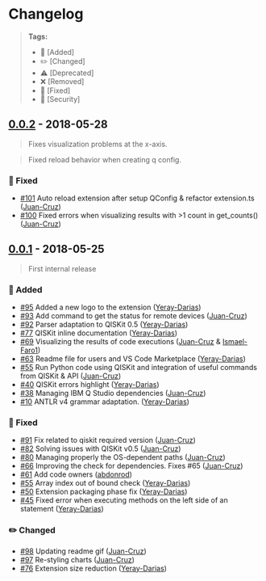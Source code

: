 # Changelog

> **Tags:**
> - :tada:            [Added]
> - :pencil2:         [Changed]
> - :warning:         [Deprecated]
> - :x:               [Removed]
> - :bug:             [Fixed]
> - :space_invader:   [Security]


## [0.0.2](https://github.ibm.com/IBMQuantum/qiskit-studio/releases/tag/v0.0.2) - 2018-05-28

> Fixes visualization problems at the x-axis.

> Fixed reload behavior when creating q config.

### :bug: Fixed
  * [#101](https://github.ibm.com/IBMQuantum/qiskit-studio/pull/101) Auto reload extension after setup QConfig & refactor extension.ts ([Juan-Cruz](https://github.ibm.com/Juan-Cruz))
  * [#100](https://github.ibm.com/IBMQuantum/qiskit-studio/pull/100) Fixed errors when visualizing results with >1 count in get_counts() ([Juan-Cruz](https://github.ibm.com/Juan-Cruz))

## [0.0.1](https://github.ibm.com/IBMQuantum/qiskit-studio/releases/tag/v0.0.1) - 2018-05-25

> First internal release

### :tada: Added
  * [#95](https://github.ibm.com/IBMQuantum/qiskit-studio/pull/96) Added a new logo to the extension ([Yeray-Darias](https://github.ibm.com/Yeray-Darias))
  * [#93](https://github.ibm.com/IBMQuantum/qiskit-studio/pull/93) Add command to get the status for remote devices ([Juan-Cruz](https://github.ibm.com/Juan-Cruz))
  * [#92](https://github.ibm.com/IBMQuantum/qiskit-studio/pull/92) Parser adaptation to QISKit 0.5 ([Yeray-Darias](https://github.ibm.com/Yeray-Darias))
  * [#77](https://github.ibm.com/IBMQuantum/qiskit-studio/pull/77) QISKit inline documentation ([Yeray-Darias](https://github.ibm.com/Yeray-Darias))
  * [#69](https://github.ibm.com/IBMQuantum/qiskit-studio/pull/69) Visualizing the results of code executions ([Juan-Cruz](https://github.ibm.com/Juan-Cruz) & [Ismael-Faro1](https://github.ibm.com/Ismael-Faro1))
  * [#63](https://github.ibm.com/IBMQuantum/qiskit-studio/pull/63) Readme file for users and VS Code Marketplace ([Yeray-Darias](https://github.ibm.com/Yeray-Darias))
  * [#55](https://github.ibm.com/IBMQuantum/qiskit-studio/pull/55) Run Python code using QISKit and integration of useful commands from QISKit & API ([Juan-Cruz](https://github.ibm.com/Juan-Cruz))
  * [#40](https://github.ibm.com/IBMQuantum/qiskit-studio/pull/40) QISKit errors highlight ([Yeray-Darias](https://github.ibm.com/Yeray-Darias))
  * [#38](https://github.ibm.com/IBMQuantum/qiskit-studio/pull/38) Managing IBM Q Studio dependencies ([Juan-Cruz](https://github.ibm.com/Juan-Cruz))
  * [#10](https://github.ibm.com/IBMQuantum/qiskit-studio/pull/10) ANTLR v4 grammar adaptation. ([Yeray-Darias](https://github.ibm.com/Yeray-Darias))

### :bug: Fixed
  * [#91](https://github.ibm.com/IBMQuantum/qiskit-studio/pull/91) Fix related to qiskit required version ([Juan-Cruz](https://github.ibm.com/Juan-Cruz))
  * [#82](https://github.ibm.com/IBMQuantum/qiskit-studio/pull/82) Solving issues with QISKit v0.5 ([Juan-Cruz](https://github.ibm.com/Juan-Cruz))
  * [#80](https://github.ibm.com/IBMQuantum/qiskit-studio/pull/80) Managing properly the OS-dependent paths ([Juan-Cruz](https://github.ibm.com/Juan-Cruz))
  * [#66](https://github.ibm.com/IBMQuantum/qiskit-studio/pull/66) Improving the check for dependencies. Fixes #65 ([Juan-Cruz](https://github.ibm.com/Juan-Cruz))
  * [#61](https://github.ibm.com/IBMQuantum/qiskit-studio/pull/61) Add code owners ([abdonrod](https://github.ibm.com/abdonrod))
  * [#55](https://github.ibm.com/IBMQuantum/qiskit-studio/pull/53) Array index out of bound check ([Yeray-Darias](https://github.ibm.com/Yeray-Darias))
  * [#50](https://github.ibm.com/IBMQuantum/qiskit-studio/pull/50) Extension packaging phase fix ([Yeray-Darias](https://github.ibm.com/Yeray-Darias))
  * [#45](https://github.ibm.com/IBMQuantum/qiskit-studio/pull/45) Fixed error when executing methods on the left side of an statement ([Yeray-Darias](https://github.ibm.com/Yeray-Darias))

### :pencil2: Changed
  * [#98](https://github.ibm.com/IBMQuantum/qiskit-studio/pull/98) Updating readme gif ([Juan-Cruz](https://github.ibm.com/Juan-Cruz))
  * [#97](https://github.ibm.com/IBMQuantum/qiskit-studio/pull/97) Re-styling charts ([Juan-Cruz](https://github.ibm.com/Juan-Cruz))
  * [#76](https://github.ibm.com/IBMQuantum/qiskit-studio/pull/76) Extension size reduction ([Yeray-Darias](https://github.ibm.com/Yeray-Darias))

